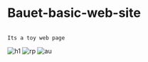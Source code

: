 # Bauet-basic-web-site
                                                                                    Its a toy web page
![h1](https://user-images.githubusercontent.com/82870495/181175895-b2dd5848-3449-49be-89a6-1cdb62c8c5e0.JPG)
![rp](https://user-images.githubusercontent.com/82870495/181175908-4b73efef-7c07-4b31-a140-0b3a1e011a7d.JPG)
![au](https://user-images.githubusercontent.com/82870495/181175916-458577ff-4be7-4b31-bc54-1c5f245a0ff8.JPG)
